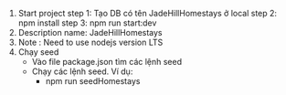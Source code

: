 1. Start project
   step 1: Tạo DB có tên JadeHillHomestays ở local
   step 2: npm install
   step 3: npm run start:dev
2. Description
    name: JadeHillHomestays
3. Note :
    Need to use nodejs version LTS
4. Chạy seed
    * Vào file package.json tìm các lệnh seed
    * Chạy các lệnh seed. Ví dụ:
        - npm run seedHomestays